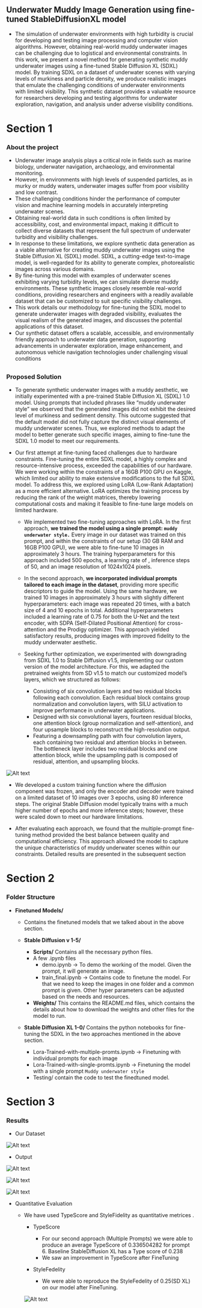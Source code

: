 ## Underwater Muddy Image Generation using fine-tuned StableDiffusionXL model

- The simulation of underwater environments with high turbidity is crucial for developing and testing image processing and computer vision algorithms. However, obtaining real-world muddy underwater images can be challenging due to logistical and environmental constraints. In this work, we present a novel method for generating synthetic muddy underwater images using a fine-tuned Stable Diffusion XL (SDXL) model. By training SDXL on a dataset of underwater scenes with varying levels of murkiness and particle density, we produce realistic images that emulate the challenging conditions of underwater environments with limited visibility. This synthetic dataset provides a valuable resource for researchers developing and testing algorithms for underwater exploration, navigation, and analysis under adverse visibility conditions.
##
# Section 1
### About the project
- Underwater image analysis plays a critical role in fields such as marine biology, underwater navigation, archaeology, and environmental monitoring. 
- However, in environments with high levels of suspended particles, as in murky or muddy waters, underwater images suffer from poor visibility and low contrast. 
- These challenging conditions hinder the performance of computer vision and machine learning models in accurately interpreting underwater scenes. 
- Obtaining real-world data in such conditions is often limited by accessibility, cost, and environmental impact, making it difficult to collect diverse datasets that represent the full spectrum of underwater turbidity and visibility challenges.
- In response to these limitations, we explore synthetic data generation as a viable alternative for creating muddy underwater images using the Stable Diffusion XL (SDXL) model. SDXL, a cutting-edge text-to-image model, is well-regarded for its ability to generate complex, photorealistic images across various domains. 
- By fine-tuning this model with examples of underwater scenes exhibiting varying turbidity levels, we can simulate diverse muddy environments. These synthetic images closely resemble real-world conditions, providing researchers and engineers with a readily available dataset that can be customized to suit specific visibility challenges.
- This work details our methodology for fine-tuning the SDXL model to generate underwater images with degraded visibility, evaluates the visual realism of the generated images, and discusses the potential applications of this dataset. 
- Our synthetic dataset offers a scalable, accessible, and environmentally friendly approach to underwater data generation, supporting advancements in underwater exploration, image enhancement, and autonomous vehicle navigation technologies under challenging visual conditions

##
### Proposed Solution
- To generate synthetic underwater images with a muddy aesthetic, we initially experimented with a pre-trained Stable Diffusion XL (SDXL) 1.0 model. Using prompts that included phrases like “muddy underwater style” we observed that the generated images did not exhibit the desired level of murkiness and sediment density. This outcome suggested that the default model did not fully capture the distinct visual elements of muddy underwater scenes. Thus, we explored methods to adapt the model to better generate such specific images, aiming to fine-tune the SDXL 1.0 model to meet our requirements.

-  Our first attempt at fine-tuning faced challenges due to hardware constraints. Fine-tuning the entire SDXL model, a highly complex and resource-intensive process, exceeded the capabilities of our hardware. We were working within the constraints of a 16GB P100 GPU on Kaggle, which limited our ability to make extensive modifications to the full SDXL model. To address this, we explored using LoRA (Low-Rank Adaptation) as a more efficient alternative. LoRA optimizes the training process by reducing the rank of the weight matrices, thereby lowering computational costs and making it feasible to fine-tune large models on limited hardware.

    - We implemented two fine-tuning approaches with LoRA. In the first approach, **we trained the model using a single prompt: ``muddy underwater style.``** Every image in our dataset was trained on this prompt, and within the constraints of our setup (30 GB RAM and 16GB P100 GPU), we were able to fine-tune 10 images in approximately 3 hours. The training hyperparameters for this approach included 500 epochs, a learning rate of , inference steps of 50, and an image resolution of 1024x1024 pixels.

    - In the second approach, **we incorporated individual prompts tailored to each image in the dataset**, providing more specific descriptors to guide the model. Using the same hardware, we trained 10 images in approximately 3 hours with slightly different hyperparameters: each image was repeated 20 times, with a batch size of 4 and 10 epochs in total. Additional hyperparameters included a learning rate of 0.75 for both the U-Net and the text encoder, with SDPA (Self-Dilated Positional Attention) for cross-attention and the Prodigy optimizer. This approach yielded satisfactory results, producing images with improved fidelity to the muddy underwater aesthetic.
  
    - Seeking further optimization, we experimented with downgrading from SDXL 1.0 to Stable Diffusion v1.5, implementing our custom version of the model architecture. For this, we adapted the pretrained weights from SD v1.5 to match our customized model’s layers, which we structured as follows:

        - Consisting of six convolution layers and two residual blocks following each convolution. Each residual block contains group normalization and convolution layers, with SILU activation to improve performance in underwater applications.
        - Designed with six convolutional layers, fourteen residual blocks, one attention block (group normalization and self-attention), and four upsample blocks to reconstruct the high-resolution output.
        - Featuring a downsampling path with four convolution layers, each containing two residual and attention blocks in between. The bottleneck layer includes two residual blocks and one attention block, while the upsampling path is composed of residual, attention, and upsampling blocks.

 ![Alt text](images/block-diagram.png) 

        
- We developed a custom training function where the diffusion component was frozen, and only the encoder and decoder were trained on a limited dataset of 10 images over 3 epochs, using 80 inference steps. The original Stable Diffusion model typically trains with a much higher number of epochs and more inference steps; however, these were scaled down to meet our hardware limitations.

- After evaluating each approach, we found that the multiple-prompt fine-tuning method provided the best balance between quality and computational efficiency. This approach allowed the model to capture the unique characteristics of muddy underwater scenes within our constraints. Detailed results are presented in the subsequent section

##
# Section 2
### Folder Structure

- **Finetuned Models/**
    - Contains the finetuned models that we talked about in the above section.
    - **Stable Diffusion v 1-5/**
        - **Scripts/** Contains all the necessary python files.
        - A few .ipynb files
            - demo.ipynb -> To demo the working of the model. Given the prompt, it will generate an image.
            - train_final.ipynb -> Contains code to finetune the model. For that we need to keep the images in one folder and a common prompt is given. Other hyper parameters can be adjusted based on the needs and resources.
        - **Weights/** This contains the README.md files, which contains the details about how to download the weights and other files for the model to run.

    - **Stable Diffusion XL 1-0/** Contains the python notebooks for fine-tuning the SDXL in the two approaches mentioned in the above section.
        - Lora-Trained-with-multiple-promts.ipynb -> Finetuning with individual prompts for each image
        - Lora-Trained-with-single-promts.ipynb -> Finetuning the model with a single prompt ``Muddy underwater style``
        - Testing/ contain the code to test the finedtuned model.

##
# Section 3 
### Results
- Our Dataset

![Alt text](images/dataset.png) 

- Output

![Alt text](images/Method1.png) 

![Alt text](images/Method2.png) 

![Alt text](images/Extra-rsults.png) 

- Quantitative Evaluation
    - We have used TypeScore and StyleFidelity as quantitative metrices .
        - TypeScore
            - For our second approach (Multiple Prompts) we were able to produce an average TypeScore of 0.336504282 for prompt 6. Baseline StableDiffusion XL has a Type score of 0.238
            - We saw an improvement in TypeScore after FineTuning

        - StyleFedelity
            - We were able to reproduce the StyleFedelity of 0.25(SD XL) on our model after FineTuning.

        ![Alt text](images/QuantitativeEvaluation.png) 